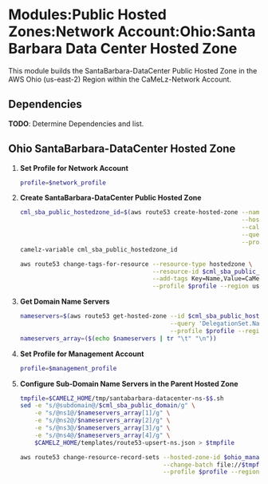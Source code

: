 # Modules:Public Hosted Zones:Network Account:Ohio:Santa Barbara Data Center Hosted Zone

This module builds the SantaBarbara-DataCenter Public Hosted Zone in the AWS Ohio (us-east-2) Region within the
CaMeLz-Network Account.

## Dependencies

**TODO**: Determine Dependencies and list.

## Ohio SantaBarbara-DataCenter Hosted Zone

1. **Set Profile for Network Account**

    ```bash
    profile=$network_profile
    ```

1. **Create SantaBarbara-DataCenter Public Hosted Zone**

    ```bash
    cml_sba_public_hostedzone_id=$(aws route53 create-hosted-zone --name $cml_sba_public_domain \
                                                                  --hosted-zone-config Comment="Public Zone for $cml_sba_public_domain",PrivateZone=false \
                                                                  --caller-reference $(date +%s) \
                                                                  --query 'HostedZone.Id' \
                                                                  --profile $profile --region us-east-1 --output text | cut -f3 -d /)
    camelz-variable cml_sba_public_hostedzone_id

    aws route53 change-tags-for-resource --resource-type hostedzone \
                                         --resource-id $cml_sba_public_hostedzone_id \
                                         --add-tags Key=Name,Value=CaMeLz-SantaBarbara-DataCenter-PublicHostedZone Key=Company,Value=CaMeLz Key=Environment,Value=Network \
                                         --profile $profile --region us-east-1 --output text
    ```

1. **Get Domain Name Servers**

    ```bash
    nameservers=$(aws route53 get-hosted-zone --id $cml_sba_public_hostedzone_id \
                                              --query 'DelegationSet.NameServers' \
                                              --profile $profile --region us-east-1 --output text)
    nameservers_array=($(echo $nameservers | tr "\t" "\n"))
    ```

1. **Set Profile for Management Account**

    ```bash
    profile=$management_profile
    ```

1. **Configure Sub-Domain Name Servers in the Parent Hosted Zone**

    ```bash
    tmpfile=$CAMELZ_HOME/tmp/santabarbara-datacenter-ns-$$.sh
    sed -e "s/@subdomain@/$cml_sba_public_domain/g" \
        -e "s/@ns1@/$nameservers_array[1]/g" \
        -e "s/@ns2@/$nameservers_array[2]/g" \
        -e "s/@ns3@/$nameservers_array[3]/g" \
        -e "s/@ns4@/$nameservers_array[4]/g" \
        $CAMELZ_HOME/templates/route53-upsert-ns.json > $tmpfile

    aws route53 change-resource-record-sets --hosted-zone-id $ohio_management_public_hostedzone_id \
                                            --change-batch file://$tmpfile \
                                            --profile $profile --region us-east-1 --output text
    ```
